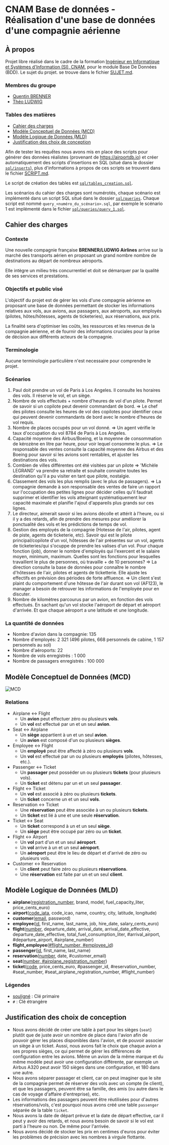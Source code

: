 # CNAM Base de données - Réalisation d'une base de données d'une compagnie aérienne

## À propos

Projet libre réalisé dans le cadre de la formation [Ingénieur en Informatique et Systèmes d'Information (SI), CNAM](https://www.itii-alsace.fr/formations/informatique-et-systemes-dinformation-le-cnam/), pour le module Base De Données (BDD). Le sujet du projet. se trouve dans le fichier [SUJET.md](SUJET.md).

### Membres du groupe

- [Quentin BRENNER](https://github.com/OneLiberty)
- [Théo LUDWIG](https://gitlab.com/theoludwig)

### Tables des matières

- [Cahier des charges](#cahier-des-charges)
- [Modèle Conceptuel de Données (MCD)](#modèle-conceptuel-de-données-mcd)
- [Modèle Logique de Données (MLD)](#modèle-logique-de-données-mld)
- [Justification des choix de conception](#justification-des-choix-de-conception)

Afin de tester les requếtes nous avons mis en place des scripts pour générer des données réalistes (provenant de <https://airportdb.io>) et créer automatiquement des scripts d'insertions en SQL (situé dans le dossier [`sql/inserts`](./sql/inserts)), plus d'informations à propos de ces scripts se trouvent dans le fichier [SCRIPT.md](SCRIPT.md).

Le script de création des tables est [`sql/tables_creation.sql`](./sql/tables_creation.sql).

Les scénarios du cahier des charges sont numérotés, chaque scénario est implémenté dans un script SQL situé dans le dossier [`sql/queries`](./sql/queries). Chaque script est nommé `query_<numéro_du_scénario>.sql`, par exemple le scénario 1 est implémenté dans le fichier [`sql/queries/query_1.sql`](./sql/queries/query_1.sql).

## Cahier des charges

### Contexte

Une nouvelle compagnie française **BRENNER/LUDWIG Airlines** arrive sur la marché des transports aérien en proposant un grand nombre nombre de destinations au départ de nombreux aéroports.

Elle intègre un milieu très concurrentiel et doit se démarquer par la qualité de ses services et prestations.

### Objectifs et public visé

L'objectif du projet est de gérer les vols d'une compagnie aérienne en proposant une base de données permettant de stocker les informations relatives aux vols, aux avions, aux passagers, aux aéroports, aux employés (pilotes, hôtes/hôtesses, agents de ticketeries), aux réservations, aux prix.

La finalité sera d'optimiser les coûts, les ressources et les revenus de la compagnie aérienne, et de fournir des informations cruciales pour la prise de décision aux différents acteurs de la compagnie.

### Terminologie

Aucune terminologie particulière n'est necessaire pour comprendre le projet.

### Scénarios

1. Paul doit prendre un vol de Paris à Los Angeles. Il consulte les horaires des vols. Il réserve le vol, et un siège.
2. Nombre de vols effectués + nombre d'heures de vol d'un pilote. Permet de savoir si un copilote peut devenir commandant de bord. => Le chef des pilotes consulte les heures de vol des copilotes pour identifier ceux qui peuvent devenir commandants de bord avec le nombre d'heures de vol requis.
3. Nombre de places occupés pour un vol donné. => Un agent vérifie le taux d'occupation du vol 8784 de Paris à Los Angeles.
4. Capacité moyenne des Airbus/Boeing, et la moyenne de consommation de kérozène en litre par heure, pour voir lequel consomme le plus. => Le responsable des ventes consulte la capacité moyenne des Airbus et des Boeing pour savoir si les avions sont rentables, et ajuster les destinations des vols.
5. Combien de villes différentes ont été visitées par un pilote => 'Michèle LEGRAND' va prendre sa retraite et souhaite connaitre toutes les destination qu'il a pu visiter en tant que pilote, nostalgie.
6. Classement des vols les plus remplis (avec le plus de passagers). => La compagnie demande à son responsable des ventes de faire un rapport sur l'occupation des petites lignes pour décider celles qu'il faudrait supprimer et identifier les vols atteignant systématiquement leur capacité maximale et planifie l'ajout d'appareils plus grands sur ces lignes.
7. Le directeur, aimerait savoir si les avions décolle et attérit à l'heure, ou si il y a des retards, afin de prendre des mesures pour améliorer la ponctualité des vols et les prédictions de temps de vol.
8. Gestion des employés de la compagnie (Hotesse de l'air, pilotes, agent de piste, agents de ticketerie, etc). Savoir qui est le pilote principal/copilote d'un vol, hôtesses de l'air présentes sur un vol, agents de ticketeries/qui s'ocuppe de prendre les valises d'un vol. Pour chaque fonction (job), donner le nombre d'employés qui l'exercent et le salaire moyen, minimum, maximum. Quelles sont les fonctions pour lesquelles travaillent le plus de personnes, où travaille + de 10 personnes? => La direction consulte la base de données pour connaître le nombre d'hôtesses de l'air, pilotes et agents de ticketterie. Elle ajuste les effectifs en prévision des périodes de forte affluence. => Un client s'est plaint du comportement d'une hôtesse de l'air durant son vol (AF123), le manager a besoin de retrouver les informations de l'employée pour en discuter.
9. Nombre de kilomètres parcourus par un avion, en fonction des vols effectués. En sachant qu'un vol stocke l'aéroport de départ et aéroport d'arrivée. Et que chaque aéroport a une latitude et une longitude.

### La quantité de données

- Nombre d'avion dans la compagnie: 135
- Nombre d'employés: 2 321 (496 pilotes, 668 personnels de cabine, 1 157 personnels au sol)
- Nombre d'aéroports: 22
- Nombre de vols enregistrés : 1 000
- Nombre de passagers enregistrés : 100 000

## Modèle Conceptuel de Données (MCD)

![MCD](./MCD.svg)

### Relations

- Airplane <-> Flight
  - Un **avion** peut effectuer zéro ou plusieurs **vols**.
  - Un **vol** est effectué par un et un seul **avion**.
- Seat <-> Airplane
  - Un **siège** appartient à un et un seul **avion**.
  - Un **avion** est composé d'un ou plusieurs **sièges**.
- Employee <-> Flight
  - Un **employé** peut être affecté à zéro ou plusieurs **vols**.
  - Un **vol** est effectué par un ou plusieurs **employés** (pilotes, hôtesses, etc.).
- Passenger <-> Ticket
  - Un **passager** peut posséder un ou plusieurs **tickets** (pour plusieurs vols).
  - Un **ticket** est détenu par un et un seul **passager**.
- Flight <-> Ticket
  - Un **vol** est associé à zéro ou plusieurs **tickets**.
  - Un **ticket** concerne un et un seul **vols**.
- Reservation <-> Ticket
  - Une **réservation** peut être associée à un ou plusieurs **tickets**.
  - Un **ticket** est lié à une et une seule **réservation**.
- Ticket <-> Seat
  - Un **ticket** correspond à un et un seul **siège**.
  - Un **siège** peut être occupé par zéro ou un **ticket**.
- Flight <-> Airport
  - Un **vol** part d'un et un seul **aéroport**.
  - Un **vol** arrive à un et un seul **aéroport**.
  - Un **aéroport** peut être le lieu de départ et d'arrivé de zéro ou plusieurs vols.
- Customer <-> Reservation
  - Un **client** peut faire zéro ou plusieurs **réservations**.
  - Une **réservation** est faite par un et un seul **client**.

## Modèle Logique de Données (MLD)

- **airplane**(<u>registration_number</u>, brand, model, fuel_capacity_liter, price_cents_euro)
- **airport**(<u>code_iata</u>, code_icao, name, country, city, latitude, longitude)
- **customer**(<u>email</u>, password)
- **employee**(<u>id</u>, first_name, last_name, job, hire_date, salary_cents_euro)
- **flight**(<u>number</u>, departure_date, arrival_date, arrival_date_effective, departure_date_effective, total_fuel_consumption_liter, #arrival_airport, #departure_airport, #airplane_number)
- **flight_employee**(<u>#flight_number, #employee_id</u>)
- **passenger**(<u>id</u>, first_name, last_name)
- **reservation**(<u>number</u>, date, #customer_email)
- **seat**(<u>number, #airplane_registration_number</u>)
- **ticket**(<u>code</u>, price_cents_euro, #passenger_id, #reservation_number, #seat_number, #seat_airplane_registration_number, #flight_number)

### Légendes

- <u>souligné</u> : Clé primaire
- `#` : Clé étrangère

## Justification des choix de conception

- Nous avons décidé de créer une table à part pour les sièges (`seat`) plutôt que de juste avoir un nombre de place dans l'avion afin de pouvoir gérer les places disponibles dans l'avion, et de pouvoir associer un siège à un ticket. Aussi, nous avons fait le choix que chaque avion a ses propres sièges, ce qui permet de gérer les différences de configuration entre les avions. Même un avion de la même marque et du même modèle peut avoir une configuration différente, par exemple un Airbus A320 peut avoir 150 sièges dans une configuration, et 180 dans une autre.
- Nous avons séparer passager et client, car on peut imaginer que le site de la compagnie permet de réserver des vols avec un compte (le client), et que les passagers, peuvent être sa famille, des amis (ou autre dans le cas de voyage d'affaire d'entreprise), etc.
- Les informations des passagers peuvent être réutilisées pour d'autres réservations/vols, c'est pourquoi nous avons créé une table `passenger` séparée de la table `ticket`.
- Nous avons la date de départ prévue et la date de départ effective, car il peut y avoir des retards, et nous avons besoin de savoir si le vol est parti à l'heure ou non. De même pour l'arrivée.
- Nous avons décidé de stocker les prix en centimes d'euros pour éviter les problèmes de précision avec les nombres à virgule flottante.
